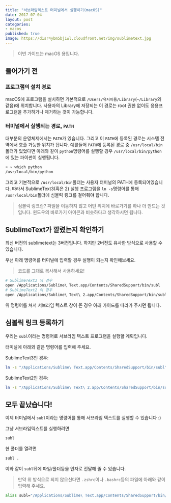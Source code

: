```yaml
---
title: "서브라임텍스트 터미널에서 실행하기(macOS)"
date: 2017-07-04
layout: post
categories:
- macos
published: true
image: https://d1sr4ybm5bj1wl.cloudfront.net/img/sublimetext.jpg
---
```


> 이번 가이드는 macOS 용입니다.

## 들어가기 전

### 프로그램의 설치 경로

macOS에 프로그램을 설치하면 기본적으로 `/Users/유저이름/Library`(`~/Library`와 같음)에 위치합니다. 사용자의 Library에 저장되는 이 경로는 root 권한 없이도 응용프로그램을 추가하거나 제거하는 것이 가능합니다.

### 터미널에서 실행되는 경로, `PATH`

대부분의 운영체제에서는 `PATH`가 있습니다. 그리고 이 `PATH`에 등록된 경로는 시스템 전역에서 호출 가능한 위치가 됩니다. 예를들어 `PATH`에 등록된 경로 중 `/usr/local/bin`폴더가 있었다면 아래와 같이 `python`명령어를 실행할 경우 `/usr/local/bin/python`에 있는 파이썬이 실행됩니다.

```sh
➜ ~ which python
/usr/local/bin/python
```

그리고 기본적으로 `/usr/local/bin`폴더는 사용자 터미널의 PATH에 등록되어있습니다. 따라서 SublimeText3(혹은 2) 실행 프로그램을 `ln -s`명령어를 통해 `/usr/local/bin`폴더에 심볼릭 링크를 걸어줘야 합니다.

> 심볼릭 링크란? 파일을 이동하지 않고 어떤 위치에 바로가기를 하나 더 만드는 것입니다. 윈도우의 바로가기 아이콘과 비슷하다고 생각하시면 됩니다.

## SublimeText가 깔렸는지 확인하기

최신 버전의 sublimetext는 3버전입니다. 하지만 2버전도 유사한 방식으로 사용할 수 있습니다.

우선 아래 명령어를 터미널에 입력할 경우 실행이 되는지 확인해보세요.

> 코드를 그대로 복사해서 사용하세요!

```sh
# SublimeText3 의 경우
open /Applications/Sublime\ Text.app/Contents/SharedSupport/bin/subl
# SublimeText2 의 경우
open /Applications/Sublime\ Text\ 2.app/Contents/SharedSupport/bin/subl
```

위 명령어를 쳐서 서브라임 텍스트 창이 뜬 경우 아래 가이드를 따라가 주시면 됩니다.

## 심볼릭 링크 등록하기

우리는 `subl`이라는 명령어로 서브라임 텍스트 프로그램을 실행할 계획입니다.

터미널에 아래와 같은 명령어를 입력해 주세요.

SublimeText3인 경우:

```sh
ln -s "/Applications/Sublime\ Text.app/Contents/SharedSupport/bin/subl" /usr/local/bin/subl
```

SublimeText2인 경우:

```sh
ln -s "/Applications/Sublime\ Text\ 2.app/Contents/SharedSupport/bin/subl" /usr/local/bin/subl
```

## 모두 끝났습니다!

이제 터미널에서 `subl`이라는 명령어를 통해 서브라임 텍스트를 실행할 수 있습니다 :)

그냥 서브라임텍스트를 실행하려면

```sh
subl
```

현 폴더를 열려면

```sh
subl .
```

이와 같이 `subl`뒤에 파일/폴더등을 인자로 전달해 줄 수 있습니다.

> 만약 위 방식으로 되지 않으신다면 `.zshrc`이나 `.bashrc`등의 파일에 아래와 같이 입력해 주세요.

```bash
alias subl="/Applications/Sublime\ Text.app/Contents/SharedSupport/bin/subl"
```


